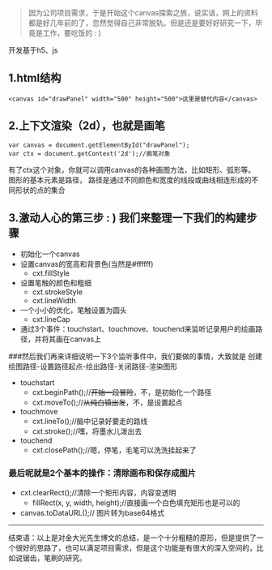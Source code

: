 

> 因为公司项目需求，于是开始这个canvas探索之旅，说实话，网上的资料都是好几年前的了，忽然觉得自己非常脱轨。但是还是要好好研究一下，毕竟是工作，要吃饭的 : )


开发基于h5、js

## 1.html结构
```
<canvas id="drawPanel" width="500" height="500">这里是替代内容</canvas>
```
## 2.上下文渲染（2d），也就是画笔
```
var canvas = document.getElementById("drawPanel");
var ctx = document.getContext('2d');//画笔对象
```
有了ctx这个对象，你就可以调用canvas的各种画图方法，比如矩形、弧形等。 图形的基本元素是路径， 路径是通过不同颜色和宽度的线段或曲线相连形成的不同形状的点的集合
## 3.激动人心的第三步 : ) 我们来整理一下我们的构建步骤
- 初始化一个canvas
- 设置canvas的宽高和背景色(当然是#ffffff)
    - cxt.fillStyle
- 设置笔触的颜色和粗细
    - cxt.strokeStyle
    - cxt.lineWidth
- 一个小小的优化，笔触设置为圆头
    - cxt.lineCap
- 通过3个事件：touchstart、touchmove、touchend来监听记录用户的绘画路径，并将其画在canvas上

###然后我们再来详细说明一下3个监听事件中，我们要做的事情，大致就是 创建绘图路径-设置路径起点-绘出路径-关闭路径-渲染图形
- touchstart
    - cxt.beginPath();//~~开始一段冒险~~，不，是初始化一个路径
    - cxt.moveTo();//~~从纯白镇出发~~，不，是设置起点
- touchmove
    - cxt.lineTo();//脑中记录好要走的路线
    - cxt.stroke();//嘿，将墨水儿泼出去
- touchend
    - cxt.closePath();//嗯，停笔，毛笔可以洗洗挂起来了
### 最后呢就是2个基本的操作：清除画布和保存成图片
- cxt.clearRect();//清除一个矩形内容，内容变透明
    - fillRect(x, y, width, height);//直接画一个白色填充矩形也是可以的
- canvas.toDataURL();// 图片转为base64格式

---

结束语：以上是对金大光先生博文的总结，是一个十分粗糙的原形，但是提供了一个很好的思路了，也可以满足项目需求，但是这个功能是有很大的深入空间的，比如说锯齿，笔刷的研究。

[1]: [h5利用canvas手写签名并保存](https://blog.csdn.net/qq_17757973/article/details/78721917)
